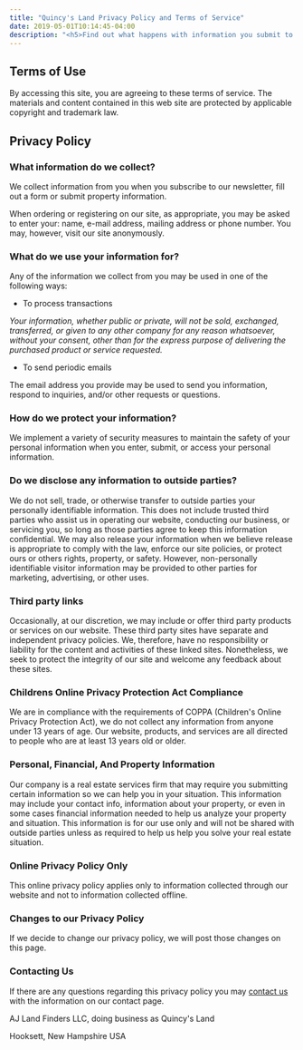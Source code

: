 ```yaml
---
title: "Quincy's Land Privacy Policy and Terms of Service"
date: 2019-05-01T10:14:45-04:00
description: "<h5>Find out what happens with information you submit to us. Be assured your information is kept private.</h5>"
---
```

## Terms of Use
By accessing this site, you are agreeing to these terms of service. The materials and content contained in this web site are protected by applicable copyright and trademark law.

## Privacy Policy
### What information do we collect?
We collect information from you when you subscribe to our newsletter, fill out a form or submit property information.

When ordering or registering on our site, as appropriate, you may be asked to enter your: name, e-mail address, mailing address or phone number. You may, however, visit our site anonymously.

### What do we use your information for?
Any of the information we collect from you may be used in one of the following ways:

- To process transactions

_Your information, whether public or private, will not be sold, exchanged, transferred, or given to any other company for any reason whatsoever, without your consent, other than for the express purpose of delivering the purchased product or service requested._

- To send periodic emails

The email address you provide may be used to send you information, respond to inquiries, and/or other requests or questions.

### How do we protect your information?

We implement a variety of security measures to maintain the safety of your personal information when you enter, submit, or access your personal information.

### Do we disclose any information to outside parties?

We do not sell, trade, or otherwise transfer to outside parties your personally identifiable information. This does not include trusted third parties who assist us in operating our website, conducting our business, or servicing you, so long as those parties agree to keep this information confidential. We may also release your information when we believe release is appropriate to comply with the law, enforce our site policies, or protect ours or others rights, property, or safety. However, non-personally identifiable visitor information may be provided to other parties for marketing, advertising, or other uses.

### Third party links

Occasionally, at our discretion, we may include or offer third party products or services on our website. These third party sites have separate and independent privacy policies. We, therefore, have no responsibility or liability for the content and activities of these linked sites. Nonetheless, we seek to protect the integrity of our site and welcome any feedback about these sites.

### Childrens Online Privacy Protection Act Compliance

We are in compliance with the requirements of COPPA (Children's Online Privacy Protection Act), we do not collect any information from anyone under 13 years of age. Our website, products, and services are all directed to people who are at least 13 years old or older.

### Personal, Financial, And Property Information

Our company is a real estate services firm that may require you submitting certain information so we can help you in your situation. This information may include your contact info, information about your property, or even in some cases financial information needed to help us analyze your property and situation. This information is for our use only and will not be shared with outside parties unless as required to help us help you solve your real estate situation.

### Online Privacy Policy Only

This online privacy policy applies only to information collected through our website and not to information collected offline.

### Changes to our Privacy Policy

If we decide to change our privacy policy, we will post those changes on this page.

### Contacting Us

If there are any questions regarding this privacy policy you may [contact us](/contact/) with the information on our contact page.

AJ Land Finders LLC, doing business as Quincy's Land

Hooksett, New Hampshire USA